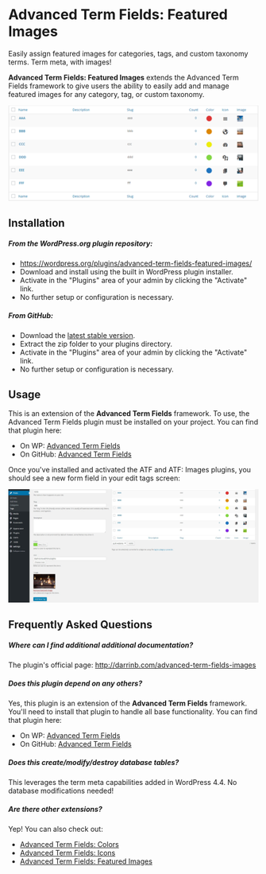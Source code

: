 # Advanced Term Fields: Featured Images

Easily assign featured images for categories, tags, and custom taxonomy terms. Term meta, with images!

**Advanced Term Fields: Featured Images** extends the Advanced Term Fields framework to give users the ability to easily add and manage featured images for any category, tag, or custom taxonomy.

![term admin](assets/screenshot-1.png?raw=true "Featured Images!")

## Installation

##### From the WordPress.org plugin repository:

* https://wordpress.org/plugins/advanced-term-fields-featured-images/
* Download and install using the built in WordPress plugin installer.
* Activate in the "Plugins" area of your admin by clicking the "Activate" link.
* No further setup or configuration is necessary.

##### From GitHub:

* Download the [latest stable version](https://github.com/dboutote/Advanced-Term-Fields-Images/archive/master.zip).
* Extract the zip folder to your plugins directory.
* Activate in the "Plugins" area of your admin by clicking the "Activate" link.
* No further setup or configuration is necessary.

## Usage

This is an extension of the **Advanced Term Fields** framework.  To use, the Advanced Term Fields plugin must be installed on your project. You can find that plugin here:

* On WP: [Advanced Term Fields](https://wordpress.org/plugins/advanced-term-fields/)
* On GitHub: [Advanced Term Fields](https://github.com/dboutote/Advanced-Term-Fields)

Once you've installed and activated the ATF and ATF: Images plugins, you should see a new form field in your edit tags screen:

![Form field on Add Tag form](assets/screenshot-2.jpg?raw=true "New form field")

## Frequently Asked Questions

##### Where can I find additional additional documentation?

The plugin's official page: http://darrinb.com/advanced-term-fields-images

##### Does this plugin depend on any others?

Yes, this plugin is an extension of the **Advanced Term Fields** framework.  You'll need to install that plugin to handle all base functionality. You can find that plugin here:

* On WP: [Advanced Term Fields](https://wordpress.org/plugins/advanced-term-fields/)
* On GitHub: [Advanced Term Fields](https://github.com/dboutote/Advanced-Term-Fields)

##### Does this create/modify/destroy database tables?

This leverages the term meta capabilities added in WordPress 4.4.  No database modifications needed!

##### Are there other extensions?

Yep!  You can also check out:
* [Advanced Term Fields: Colors](https://github.com/dboutote/Advanced-Term-Fields-Colors)
* [Advanced Term Fields: Icons](https://github.com/dboutote/Advanced-Term-Fields-Icons)
* [Advanced Term Fields: Featured Images](https://github.com/dboutote/Advanced-Term-Fields-Images)